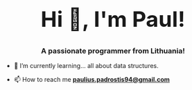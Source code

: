 <h1 style="font-size: 50"; align="center">Hi 👋, I'm Paul!</h1>
<h3 align="center">A passionate programmer from Lithuania!</h3>

- 🌱 I’m currently learning... all about data structures.

- 📫 How to reach me **paulius.padrostis94@gmail.com**


